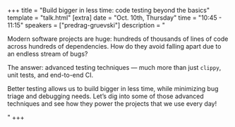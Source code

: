 +++
title = "Build bigger in less time: code testing beyond the basics"
template = "talk.html"
[extra]
  date = "Oct. 10th, Thursday"
  time = "10:45 - 11:15"
  speakers = ["predrag-gruevski"]
  description = "<p>Modern software projects are huge: hundreds of thousands of lines of code across hundreds of dependencies. How do they avoid falling apart due to an endless stream of bugs?</p><p>The answer: advanced testing techniques — much more than just <code>clippy</code>, unit tests, and end-to-end CI.</p><p>Better testing allows us to build bigger in less time, while minimizing bug triage and debugging needs. Let’s dig into some of those advanced techniques and see how they power the projects that we use every day!</p>"
+++

